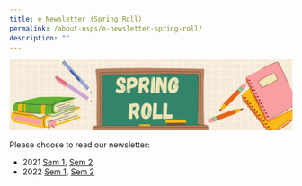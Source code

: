 ```yaml
---
title: e Newsletter (Spring Roll)
permalink: /about-nsps/e-newsletter-spring-roll/
description: ""
---
```

![e-Newsletter (Spring Roll)](/images/e-Newsletter%20(Spring%20Roll).jpeg)

Please choose to read our newsletter:  
  

*   2021 [Sem 1](https://sites.google.com/nsps.edu.sg/nsps-e-newsletter/), [Sem 2](https://sites.google.com/nsps.edu.sg/nsps-e-newsletter-2)
*   2022 [Sem 1](https://sites.google.com/moe.edu.sg/newsletter/principals-foreword),  [Sem 2](https://tinyurl.com/2022NSPSpringRoll2)